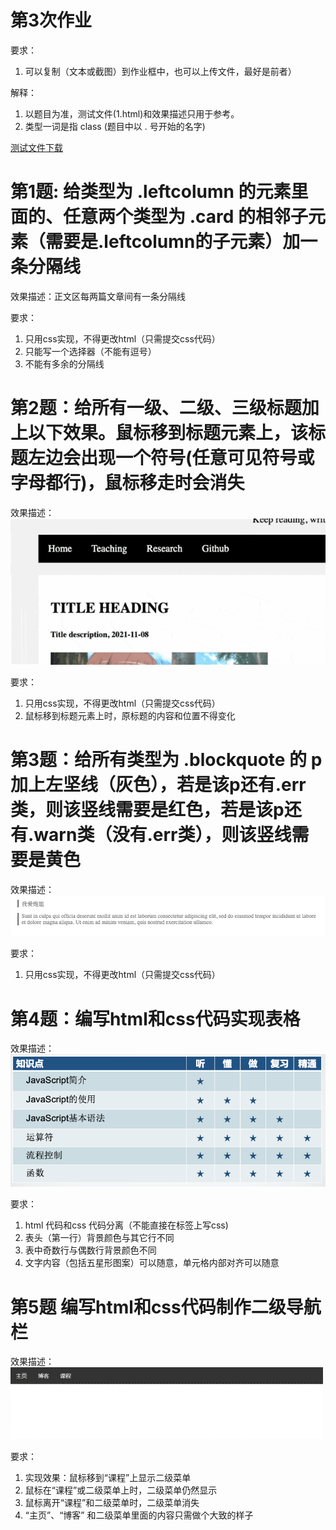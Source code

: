 # 第3次作业
要求：
1. 可以复制（文本或截图）到作业框中，也可以上传文件，最好是前者）

解释：
1. 以题目为准，测试文件(1.html)和效果描述只用于参考。
2. 类型一词是指 class (题目中以 . 号开始的名字) 

<a href="/files/hw3.zip" download>测试文件下载</a>

# 第1题: 给类型为 .leftcolumn 的元素里面的、任意两个类型为 .card 的相邻子元素（需要是.leftcolumn的子元素）加一条分隔线
效果描述：正文区每两篇文章间有一条分隔线

要求：
1. 只用css实现，不得更改html（只需提交css代码）
2. 只能写一个选择器（不能有逗号）
3. 不能有多余的分隔线



# 第2题：给所有一级、二级、三级标题加上以下效果。鼠标移到标题元素上，该标题左边会出现一个符号(任意可见符号或字母都行)，鼠标移走时会消失
效果描述：
![1.gif](./1-min.gif)

要求：
1. 只用css实现，不得更改html（只需提交css代码）
2. 鼠标移到标题元素上时，原标题的内容和位置不得变化

# 第3题：给所有类型为 .blockquote 的 p 加上左坚线（灰色），若是该p还有.err 类，则该竖线需要是红色，若是该p还有.warn类（没有.err类），则该竖线需要是黄色
效果描述：
![paojie](./2.png)

要求：
1. 只用css实现，不得更改html（只需提交css代码）

# 第4题：编写html和css代码实现表格
效果描述：
![table](./3.png)

要求：
1. html 代码和css 代码分离（不能直接在标签上写css)
2. 表头（第一行）背景颜色与其它行不同
3. 表中奇数行与偶数行背景颜色不同
4. 文字内容（包括五星形图案）可以随意，单元格内部对齐可以随意



# 第5题 编写html和css代码制作二级导航栏
效果描述：![dropdown](./dropdown-min.gif)

要求：
1. 实现效果：鼠标移到“课程”上显示二级菜单
2. 鼠标在“课程”或二级菜单上时，二级菜单仍然显示
3. 鼠标离开“课程”和二级菜单时，二级菜单消失
4. “主页”、“博客” 和二级菜单里面的内容只需做个大致的样子


